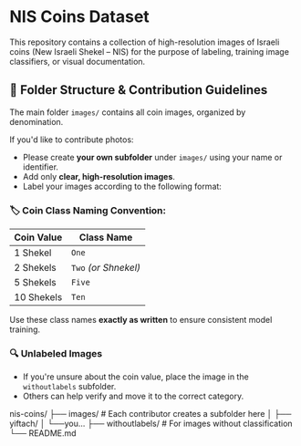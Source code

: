 # NIS Coins Dataset

This repository contains a collection of high-resolution images of Israeli coins (New Israeli Shekel – NIS) for the purpose of labeling, training image classifiers, or visual documentation.

## 📁 Folder Structure & Contribution Guidelines

The main folder `images/` contains all coin images, organized by denomination.

If you'd like to contribute photos:

- Please create **your own subfolder** under `images/` using your name or identifier.
- Add only **clear, high-resolution images**.
- Label your images according to the following format:

### 🏷️ Coin Class Naming Convention:

| Coin Value | Class Name         |
|------------|--------------------|
| 1 Shekel   | `One`              |
| 2 Shekels  | `Two` *(or Shnekel)* |
| 5 Shekels  | `Five`             |
| 10 Shekels | `Ten`              |

Use these class names **exactly as written** to ensure consistent model training.

### 🔍 Unlabeled Images

- If you're unsure about the coin value, place the image in the `withoutlabels` subfolder.
- Others can help verify and move it to the correct category.

nis-coins/
├── images/             # Each contributor creates a subfolder here
│   ├── yiftach/
│   └──you... 
├── withoutlabels/      # For images without classification
└── README.md
